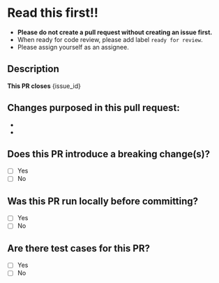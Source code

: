 # Read this first!!

- **Please do not create a pull request without creating an issue first.**
- When ready for code review, please add label `ready for review`.
- Please assign yourself as an assignee.

## Description

**This PR closes** {issue_id}

Changes purposed in this pull request:
-
-
-

## Does this PR introduce a breaking change(s)?
- [ ] Yes
- [ ] No

## Was this PR run locally before committing?
- [ ] Yes
- [ ] No

## Are there test cases for this PR?
- [ ] Yes
- [ ] No
